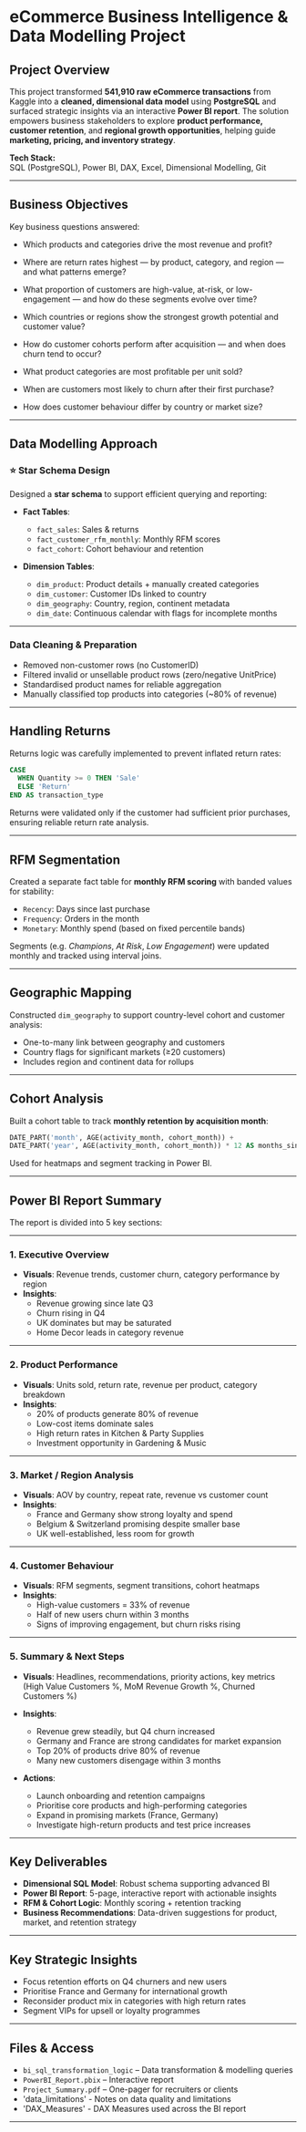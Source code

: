 #  eCommerce Business Intelligence & Data Modelling Project

##  Project Overview

This project transformed **541,910 raw eCommerce transactions** from Kaggle into a **cleaned, dimensional data model** using **PostgreSQL** and surfaced strategic insights via an interactive **Power BI report**. The solution empowers business stakeholders to explore **product performance, customer retention**, and **regional growth opportunities**, helping guide **marketing, pricing, and inventory strategy**.

**Tech Stack:**  
SQL (PostgreSQL), Power BI, DAX, Excel, Dimensional Modelling, Git

---

##  Business Objectives

Key business questions answered:

- Which products and categories drive the most revenue and profit?

- Where are return rates highest — by product, category, and region — and what patterns emerge?

- What proportion of customers are high-value, at-risk, or low-engagement — and how do these segments evolve over time?

- Which countries or regions show the strongest growth potential and customer value?

- How do customer cohorts perform after acquisition — and when does churn tend to occur?

- What product categories are most profitable per unit sold?

- When are customers most likely to churn after their first purchase?

- How does customer behaviour differ by country or market size?

---

##  Data Modelling Approach

### ⭐ Star Schema Design



Designed a **star schema** to support efficient querying and reporting:

- **Fact Tables**:  
  - `fact_sales`: Sales & returns  
  - `fact_customer_rfm_monthly`: Monthly RFM scores  
  - `fact_cohort`: Cohort behaviour and retention

- **Dimension Tables**:  
  - `dim_product`: Product details + manually created categories  
  - `dim_customer`: Customer IDs linked to country  
  - `dim_geography`: Country, region, continent metadata  
  - `dim_date`: Continuous calendar with flags for incomplete months

---

###  Data Cleaning & Preparation

- Removed non-customer rows (no CustomerID)
- Filtered invalid or unsellable product rows (zero/negative UnitPrice)
- Standardised product names for reliable aggregation
- Manually classified top products into categories (~80% of revenue)

---

##  Handling Returns

Returns logic was carefully implemented to prevent inflated return rates:

```sql
CASE 
  WHEN Quantity >= 0 THEN 'Sale' 
  ELSE 'Return' 
END AS transaction_type
```

Returns were validated only if the customer had sufficient prior purchases, ensuring reliable return rate analysis.

---

##  RFM Segmentation

Created a separate fact table for **monthly RFM scoring** with banded values for stability:

- `Recency`: Days since last purchase
- `Frequency`: Orders in the month
- `Monetary`: Monthly spend (based on fixed percentile bands)

Segments (e.g. *Champions*, *At Risk*, *Low Engagement*) were updated monthly and tracked using interval joins.

---

##  Geographic Mapping

Constructed `dim_geography` to support country-level cohort and customer analysis:

- One-to-many link between geography and customers
- Country flags for significant markets (≥20 customers)
- Includes region and continent data for rollups

---

##  Cohort Analysis

Built a cohort table to track **monthly retention by acquisition month**:

```sql
DATE_PART('month', AGE(activity_month, cohort_month)) +
DATE_PART('year', AGE(activity_month, cohort_month)) * 12 AS months_since_acquisition
```

Used for heatmaps and segment tracking in Power BI.

---

##  Power BI Report Summary

The report is divided into 5 key sections:

---

### 1. Executive Overview

- **Visuals**: Revenue trends, customer churn, category performance by region  
- **Insights**:  
  - Revenue growing since late Q3  
  - Churn rising in Q4  
  - UK dominates but may be saturated  
  - Home Decor leads in category revenue  

---

### 2. Product Performance

- **Visuals**: Units sold, return rate, revenue per product, category breakdown  
- **Insights**:  
  - 20% of products generate 80% of revenue  
  - Low-cost items dominate sales  
  - High return rates in Kitchen & Party Supplies  
  - Investment opportunity in Gardening & Music

---

### 3. Market / Region Analysis

- **Visuals**: AOV by country, repeat rate, revenue vs customer count  
- **Insights**:  
  - France and Germany show strong loyalty and spend  
  - Belgium & Switzerland promising despite smaller base  
  - UK well-established, less room for growth

---

### 4. Customer Behaviour

- **Visuals**: RFM segments, segment transitions, cohort heatmaps  
- **Insights**:  
  - High-value customers = 33% of revenue  
  - Half of new users churn within 3 months  
  - Signs of improving engagement, but churn risks rising

---

### 5. Summary & Next Steps

- **Visuals**: Headlines, recommendations, priority actions, key metrics (High Value Customers %, MoM Revenue Growth %, Churned Customers %)  
- **Insights**:  
  - Revenue grew steadily, but Q4 churn increased  
  - Germany and France are strong candidates for market expansion  
  - Top 20% of products drive 80% of revenue  
  - Many new customers disengage within 3 months  

- **Actions**:  
  - Launch onboarding and retention campaigns  
  - Prioritise core products and high-performing categories  
  - Expand in promising markets (France, Germany)  
  - Investigate high-return products and test price increases  


---

##  Key Deliverables

-  **Dimensional SQL Model**: Robust schema supporting advanced BI
-  **Power BI Report**: 5-page, interactive report with actionable insights
-  **RFM & Cohort Logic**: Monthly scoring + retention tracking
-  **Business Recommendations**: Data-driven suggestions for product, market, and retention strategy

---

##  Key Strategic Insights

- Focus retention efforts on Q4 churners and new users
- Prioritise France and Germany for international growth
- Reconsider product mix in categories with high return rates
- Segment VIPs for upsell or loyalty programmes

---

##  Files & Access

- `bi_sql_transformation_logic` – Data transformation & modelling queries  
- `PowerBI_Report.pbix` – Interactive report 
- `Project_Summary.pdf` – One-pager for recruiters or clients
- 'data_limitations' - Notes on data quality and limitations
- 'DAX_Measures' - DAX Measures used across the BI report

---
